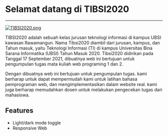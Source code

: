 # **Selamat datang di TIBSI2020**
---
[![TIBSI2020.png](https://i.postimg.cc/WzjBv8Cj/TIBSI2020.png)](https://postimg.cc/1nCC0GyY)

 TIBSI2020 adalah sebuah kelas jurusan teknologi informasi di kampus UBSI kawasan Rawamangun. Nama Tibsi2020 diambil dari jurusan, kampus, dan Tahun masuk, yaitu Teknologi Informasi (TI) di kampus Universitas Bina Sarana Informatika (UBSI) Tahun Masuk 2020. Tibsi2020 didirikan pada Tanggal 17 September 2021, dibuatnya web ini bertujuan untuk pengumpulan tugas mata kuliah web programing 1 dan 2.

 Dengan dibuatnya web ini bertujuan untuk pengumpulan tugas. kami berharap untuk dapat mempermudah kami untuk latihan bahasa pemprograman web, dan mengimplementasikan dalam website real. kami juga berharap memudahkan dosen untuk melakukan pengecekan tugas dari mahasiswa.

## Features

- Light/dark mode toggle
- Responsive Web
